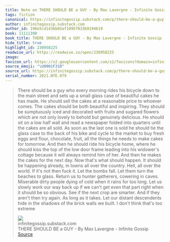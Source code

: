 ```yaml
---
title: Note on THERE SHOULD BE a GUY - By Max Lavergne - Infinite Gossip via infinitegossip.substack.com
tags: fiction
canonical: https://infinitegossip.substack.com/p/there-should-be-a-guy
author: infinitegossip.substack.com
author_id: 198e5cd1436b03af1095f033b9194619
book: 11111398
book_title: THERE SHOULD BE a GUY - By Max Lavergne - Infinite Gossip
hide_title: true
highlight_id: 230958225
readwise_url: https://readwise.io/open/230958225
image:
favicon_url: https://s2.googleusercontent.com/s2/favicons?domain=infinitegossip.substack.com
source_emoji: "\U0001F310"
source_url: https://infinitegossip.substack.com/p/there-should-be-a-guy#:~:text=There%20should%20be,that%27s%20too%20extreme
serial_number: 2021.NTE.079
---
```

> There should be a guy who every morning rides his bicycle down to the main street and sets up a small glass case of beautiful cakes he has made. He should sell the cakes at a reasonable price to whoever comes. The cakes should be both beautiful and inspiring. They should be sumptuously iced and decorated with fruits and sugared flowers which are not only lovely to behold but genuinely delicious. He should sit on a low half wall and read a newspaper folded into quarters until the cakes are all sold. As soon as the last one is sold he should tie the glass case to the back of his bike and cycle to the market to buy fresh eggs and flour, chocolate, fruit, all the things he needs to make cakes for tomorrow. And then he should ride his bicycle home, where he should kiss the top of the low door frame leading into his widower's cottage because it will always remind him of her. And then he makes the cakes for the next day. Now that's what should happen. It should be happening already, in towns all over the country. Hell, all over the world. If it's not then fuck it. Let the bombs fall. Let them turn the beaches to glass. Return us to hunter gatherers, cowering in caves. Miserable dirty people dying of cold when it rains for too long. Let us slowly work our way back up if we can't get even that part right when it should be so obvious. See if the next crop are smarter. And if they aren't then try again. As long as it takes. Let our distant descendents hide in the shadows of the brick walls we built. I don't think that's too extreme
> <div class="quoteback-footer"><div class="quoteback-avatar"><img class="mini-favicon" src="https://s2.googleusercontent.com/s2/favicons?domain=infinitegossip.substack.com"></div><div class="quoteback-metadata"><div class="metadata-inner"><span style="display:none">FROM:</span><div aria-label="infinitegossip.substack.com" class="quoteback-author"> infinitegossip.substack.com</div><div aria-label="THERE SHOULD BE a GUY - By Max Lavergne - Infinite Gossip" class="quoteback-title"> THERE SHOULD BE a GUY - By Max Lavergne - Infinite Gossip</div></div></div><div class="quoteback-backlink"><a target="_blank" aria-label="go to the full text of this quotation" rel="noopener" href="https://infinitegossip.substack.com/p/there-should-be-a-guy#:~:text=There%20should%20be,that%27s%20too%20extreme" class="quoteback-arrow"> Source</a></div></div>